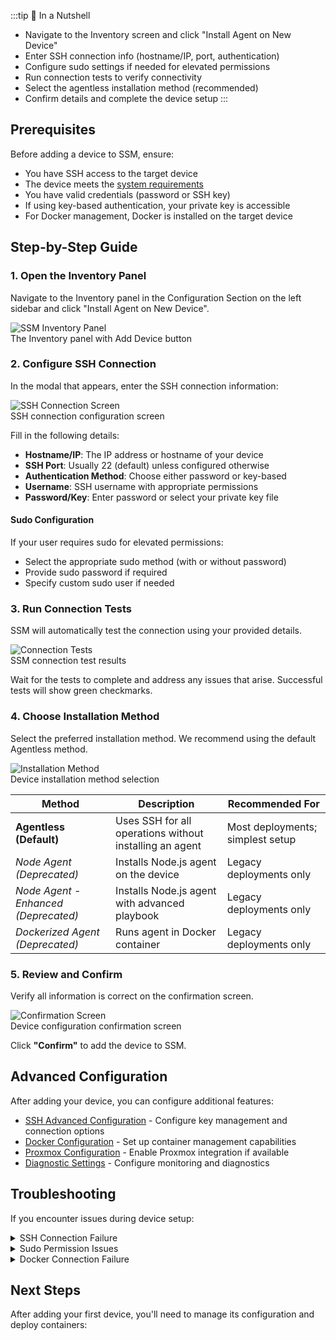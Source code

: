<script setup>
import NextStepCard from '/components/NextStepCard.vue';
import SectionHeader from '/components/SectionHeader.vue';
import PageHeader from '/components/PageHeader.vue';
</script>

<PageHeader 
  title="Adding Devices" 
  icon="🖥️" 
  time="Estimated time: 5-10 minutes" 
/>

:::tip 🌰 In a Nutshell
- Navigate to the Inventory screen and click "Install Agent on New Device"
- Enter SSH connection info (hostname/IP, port, authentication)
- Configure sudo settings if needed for elevated permissions
- Run connection tests to verify connectivity
- Select the agentless installation method (recommended)
- Confirm details and complete the device setup
:::

## Prerequisites

Before adding a device to SSM, ensure:

- You have SSH access to the target device
- The device meets the [system requirements](/docs/requirements)
- You have valid credentials (password or SSH key)
- If using key-based authentication, your private key is accessible
- For Docker management, Docker is installed on the target device

## Step-by-Step Guide

### 1. Open the Inventory Panel

Navigate to the Inventory panel in the Configuration Section on the left sidebar and click "Install Agent on New Device".

<div class="screenshot-container">
  <img src="/add-device/add-device-1.png" alt="SSM Inventory Panel" class="screenshot" />
  <div class="screenshot-caption">The Inventory panel with Add Device button</div>
</div>

### 2. Configure SSH Connection

In the modal that appears, enter the SSH connection information:

<div class="screenshot-container">
  <img src="/add-device/add-device-2.png" alt="SSH Connection Screen" class="screenshot" />
  <div class="screenshot-caption">SSH connection configuration screen</div>
</div>

Fill in the following details:
- **Hostname/IP**: The IP address or hostname of your device
- **SSH Port**: Usually 22 (default) unless configured otherwise
- **Authentication Method**: Choose either password or key-based
- **Username**: SSH username with appropriate permissions
- **Password/Key**: Enter password or select your private key file

#### Sudo Configuration

If your user requires sudo for elevated permissions:
- Select the appropriate sudo method (with or without password)
- Provide sudo password if required
- Specify custom sudo user if needed

### 3. Run Connection Tests

SSM will automatically test the connection using your provided details.

<div class="screenshot-container">
  <img src="/add-device/add-device-6.png" alt="Connection Tests" class="screenshot" />
  <div class="screenshot-caption">SSM connection test results</div>
</div>

Wait for the tests to complete and address any issues that arise. Successful tests will show green checkmarks.

### 4. Choose Installation Method

Select the preferred installation method. We recommend using the default Agentless method.

<div class="screenshot-container">
  <img src="/add-device/add-device-7.png" alt="Installation Method" class="screenshot" />
  <div class="screenshot-caption">Device installation method selection</div>
</div>

| Method | Description | Recommended For |
|--------|-------------|----------------|
| **Agentless (Default)** | Uses SSH for all operations without installing an agent | Most deployments; simplest setup |
| *Node Agent (Deprecated)* | Installs Node.js agent on the device | Legacy deployments only |
| *Node Agent - Enhanced (Deprecated)* | Installs Node.js agent with advanced playbook | Legacy deployments only |
| *Dockerized Agent (Deprecated)* | Runs agent in Docker container | Legacy deployments only |

### 5. Review and Confirm

Verify all information is correct on the confirmation screen.

<div class="screenshot-container">
  <img src="/add-device/add-device-4.png" alt="Confirmation Screen" class="screenshot" />
  <div class="screenshot-caption">Device configuration confirmation screen</div>
</div>

Click **"Confirm"** to add the device to SSM.

## Advanced Configuration

After adding your device, you can configure additional features:

- [SSH Advanced Configuration](/docs/user-guides/devices/configuration/ssh) - Configure key management and connection options
- [Docker Configuration](/docs/user-guides/devices/configuration/docker) - Set up container management capabilities
- [Proxmox Configuration](/docs/user-guides/devices/configuration/proxmox) - Enable Proxmox integration if available
- [Diagnostic Settings](/docs/user-guides/devices/configuration/diagnostic) - Configure monitoring and diagnostics

## Troubleshooting

If you encounter issues during device setup:

<details>
<summary>SSH Connection Failure</summary>

**Problem**: SSM can't establish SSH connection to your device.

**Solutions**:
1. Verify IP address/hostname is correct
2. Confirm SSH service is running on the device
3. Check if firewall is blocking port 22 (or your custom SSH port)
4. Ensure credentials are correct

**Verification Command**:
```bash
# Test SSH connection from your local machine
ssh username@device_ip -p port
```
</details>

<details>
<summary>Sudo Permission Issues</summary>

**Problem**: SSM can connect but fails when using sudo commands.

**Solutions**:
1. Verify sudo password is correct
2. Check that user has sudo privileges on the device
3. Confirm sudo configuration doesn't require tty
4. Try using a different sudo method in the configuration

**Modify sudoers if needed**:
```bash
# Add this line to /etc/sudoers to allow passwordless sudo for specific commands
username ALL=(ALL) NOPASSWD: /usr/bin/docker,/usr/bin/docker-compose
```
</details>

<details>
<summary>Docker Connection Failure</summary>

**Problem**: SSM connects via SSH but can't communicate with Docker.

**Solutions**:
1. Verify Docker is installed on the device
2. Ensure your user has permission to access Docker
3. Check Docker socket permissions
4. Configure Docker to listen on TCP if needed

**Add user to Docker group**:
```bash
sudo usermod -aG docker username
```
</details>

## Next Steps

After adding your first device, you'll need to manage its configuration and deploy containers:

<NextStepCard 
  icon="🔧" 
  title="Device Management" 
  description="Learn how to configure, monitor, and manage your devices" 
  link="/docs/user-guides/devices/management" 
/>
